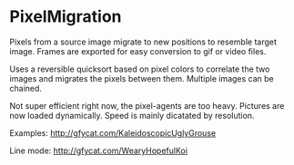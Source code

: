 PixelMigration
==============
Pixels from a source image migrate to new positions to resemble target image.
Frames are exported for easy conversion to gif or video files.

Uses a reversible quicksort based on pixel colors to correlate the two images and migrates the pixels between them.
Multiple images can be chained.

Not super efficient right now, the pixel-agents are too heavy. Pictures are now loaded dynamically. Speed is mainly dicatated by resolution.

Examples:
http://gfycat.com/KaleidoscopicUglyGrouse

Line mode:
http://gfycat.com/WearyHopefulKoi
